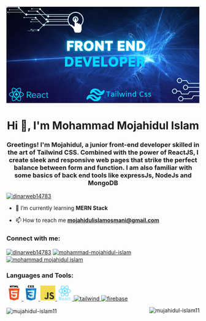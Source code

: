 <p align="center">
  <a href="https://www.linkedin.com/in/mohammad-mojahidul-islam-71675629b/" target="_blank">
    <img src="https://raw.githubusercontent.com/Mujahidul-Islam11/Mujahidul-Islam11/491dc937b345c4a4ddb8df1a5339899727cf0418/images/banner.png" alt="Mohammad Mojahidul Islam">
  </a>
</p>

<h1 align="center">Hi 👋, I'm Mohammad Mojahidul Islam</h1>
<h3 align="center">Greetings! I'm Mojahidul, a junior front-end developer skilled in the art of Tailwind CSS. Combined with the power of ReactJS, I create sleek and responsive web pages that strike the perfect balance between form and function. I am also familiar with some basics of back end tools like expressJs, NodeJs and MongoDB</h3>


<p align="left"> <a href="https://twitter.com/dinarweb14783" target="blank"><img src="https://img.shields.io/twitter/follow/dinarweb14783?logo=twitter&style=for-the-badge" alt="dinarweb14783" /></a> </p>

- 🌱 I’m currently learning **MERN Stack**

- 📫 How to reach me **mojahidulislamosmani@gmail.com**

<h3 align="left">Connect with me:</h3>
<p align="left">
<a href="https://twitter.com/dinarweb14783" target="blank"><img align="center" src="https://raw.githubusercontent.com/rahuldkjain/github-profile-readme-generator/master/src/images/icons/Social/twitter.svg" alt="dinarweb14783" height="30" width="40" /></a>
<a href="https://www.linkedin.com/in/mohammad-mojahidul-islam-71675629b/" target="blank"><img align="center" src="https://raw.githubusercontent.com/rahuldkjain/github-profile-readme-generator/master/src/images/icons/Social/linked-in-alt.svg" alt="mohammad-mojahidul-islam" height="30" width="40" /></a>
<a href="https://www.facebook.com/profile.php?id=61552796227649" target="blank"><img align="center" src="https://raw.githubusercontent.com/rahuldkjain/github-profile-readme-generator/master/src/images/icons/Social/facebook.svg" alt="mohammad mojahidul islam" height="30" width="40" /></a>
</p>

<h3 align="left">Languages and Tools:</h3>
<p align="left"> 
  <a href="https://www.w3.org/html/" target="_blank" rel="noreferrer"> <img src="https://raw.githubusercontent.com/devicons/devicon/master/icons/html5/html5-original-wordmark.svg" alt="html5" width="40" height="40"/> </a> <a href="https://www.w3schools.com/css/" target="_blank" rel="noreferrer"> <img src="https://raw.githubusercontent.com/devicons/devicon/master/icons/css3/css3-original-wordmark.svg" alt="css3" width="40" height="40"/> </a> <a href="https://developer.mozilla.org/en-US/docs/Web/JavaScript" target="_blank" rel="noreferrer"> <img src="https://raw.githubusercontent.com/devicons/devicon/master/icons/javascript/javascript-original.svg" alt="javascript" width="40" height="40"/> </a> <a href="https://reactjs.org/" target="_blank" rel="noreferrer"> <img src="https://raw.githubusercontent.com/devicons/devicon/master/icons/react/react-original-wordmark.svg" alt="react" width="40" height="40"/> </a> <a href="https://tailwindcss.com/" target="_blank" rel="noreferrer"> <img src="https://www.vectorlogo.zone/logos/tailwindcss/tailwindcss-icon.svg" alt="tailwind" width="40" height="40"/> </a><a href="https://firebase.google.com/" target="_blank" rel="noreferrer"> <img src="https://www.vectorlogo.zone/logos/firebase/firebase-icon.svg" alt="firebase" width="40" height="40"/> </a> </p>

<p><img align="right" src="https://github-readme-stats.vercel.app/api/top-langs?username=mujahidul-islam11&show_icons=true&locale=en&layout=compact" alt="mujahidul-islam11" /></p>
<p><img align="center" src="https://github-readme-streak-stats.herokuapp.com/?user=mujahidul-islam11&" alt="mujahidul-islam11" /></p>

